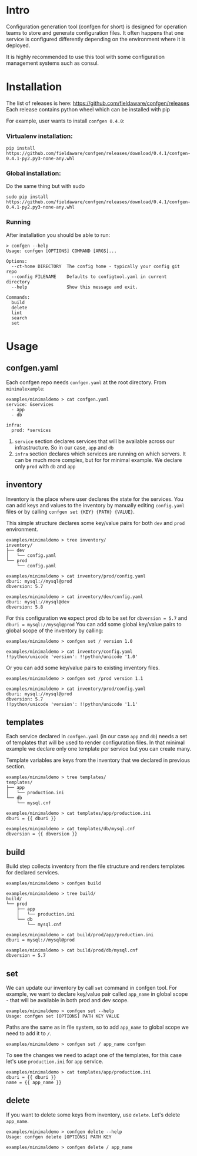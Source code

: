 # Intro

Configuration generation tool (confgen for short) is designed for operation teams to store and generate configuration files. It often happens that one service is configured differently depending on the environment where it is deployed.

It is highly recommended to use this tool with some configuration management systems such as consul.

# Installation

The list of releases is here: https://github.com/fieldaware/confgen/releases
Each release contains python wheel which can be installed with pip

For example, user wants to install `confgen 0.4.0`:

### Virtualenv installation:
```
pip install https://github.com/fieldaware/confgen/releases/download/0.4.1/confgen-0.4.1-py2.py3-none-any.whl
```


### Global installation:

Do the same thing but with sudo

```
sudo pip install https://github.com/fieldaware/confgen/releases/download/0.4.1/confgen-0.4.1-py2.py3-none-any.whl
```

### Running
After installation you should be able to run:

```
> confgen --help
Usage: confgen [OPTIONS] COMMAND [ARGS]...

Options:
  --ct-home DIRECTORY  The config home - typically your config git repo
  --config FILENAME    Defaults to configtool.yaml in current directory
  --help               Show this message and exit.

Commands:
  build
  delete
  lint
  search
  set
```

# Usage


## confgen.yaml
Each confgen repo needs `confgen.yaml` at the root directory.
From `minimalexample`:

```
examples/minimaldemo > cat confgen.yaml
service: &services
  - app
  - db

infra:
  prod: *services
```

1. `service` section declares services that will be available across our infrastructure. So in our case, `app` and `db`
2. `infra` section declares which services are running on which servers. It can be much more complex, but for for minimal example. We declare only `prod`  with `db` and `app`



## inventory

Inventory is the place where user declares the state for the services. You can add keys and values to the inventory by manually editing `config.yaml` files or by calling `confgen set {KEY} {PATH} {VALUE}`.

This simple structure declares some key/value pairs for both `dev` and `prod` environment.
```
examples/minimaldemo > tree inventory/
inventory/
├── dev
│   └── config.yaml
└── prod
    └── config.yaml

examples/minimaldemo > cat inventory/prod/config.yaml
dburi: mysql://mysql@prod
dbversion: 5.7

examples/minimaldemo > cat inventory/dev/config.yaml
dburi: mysql://mysql@dev
dbversion: 5.8
```

For this configuration we expect prod db to be set for `dbversion = 5.7` and `dburi = mysql://mysql@prod`
You can add some global key/value pairs to global scope of the inventory by calling:

```
examples/minimaldemo > confgen set / version 1.0

examples/minimaldemo > cat inventory/config.yaml
!!python/unicode 'version': !!python/unicode '1.0'
```

Or you can add some key/value pairs to existing inventory files.


```
examples/minimaldemo > confgen set /prod version 1.1

examples/minimaldemo > cat inventory/prod/config.yaml
dburi: mysql://mysql@prod
dbversion: 5.7
!!python/unicode 'version': !!python/unicode '1.1'
```

## templates

Each service declared in `confgen.yaml` (in our case `app` and `db`) needs a set of templates that will be used to render configuration files. In that minimal example we declare only one template per service but you can create many.

Template variables are keys from the inventory that we declared in previous section.

```
examples/minimaldemo > tree templates/
templates/
├── app
│   └── production.ini
└── db
    └── mysql.cnf

examples/minimaldemo > cat templates/app/production.ini
dburi = {{ dburi }}

examples/minimaldemo > cat templates/db/mysql.cnf
dbversion = {{ dbversion }}
```

## build

Build step collects inventory from the file structure and renders templates for declared services.

```
examples/minimaldemo > confgen build

examples/minimaldemo > tree build/
build/
└── prod
    ├── app
    │   └── production.ini
    └── db
        └── mysql.cnf

examples/minimaldemo > cat build/prod/app/production.ini
dburi = mysql://mysql@prod

examples/minimaldemo > cat build/prod/db/mysql.cnf
dbversion = 5.7
```

## set
We can update our inventory by call `set` command in confgen tool. For example, we want to declare key/value pair called `app_name` in global scope - that will be available in both prod and dev scope.

```
examples/minimaldemo > confgen set --help
Usage: confgen set [OPTIONS] PATH KEY VALUE
```

Paths are the same as in file system, so to add `app_name` to global scope we need to add it to `/`.
```
examples/minimaldemo > confgen set / app_name confgen
```

To see the changes we need to adapt one of the templates, for this case let's use `production.ini` for `app` service.

```
examples/minimaldemo > cat templates/app/production.ini
dburi = {{ dburi }}
name = {{ app_name }}
```

## delete

If you want to delete some keys from inventory, use `delete`. Let's delete `app_name`.

```
examples/minimaldemo > confgen delete --help
Usage: confgen delete [OPTIONS] PATH KEY

examples/minimaldemo > confgen delete / app_name
```

